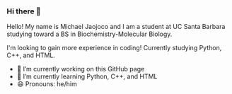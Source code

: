 ### Hi there 👋

<!--
**michaeljaojoco/michaeljaojoco** is a ✨ _special_ ✨ repository because its `README.md` (this file) appears on your GitHub profile.

Here are some ideas to get you started:

- 🔭 I’m currently working on ...
- 🌱 I’m currently learning Python and HTML.
- 👯 I’m looking to collaborate on ...
- 🤔 I’m looking for help with ...
- 💬 Ask me about ...
- 📫 How to reach me: ...
- 😄 Pronouns: he/him
- ⚡ Fun fact: ...
-->
Hello! My name is Michael Jaojoco and I am a student at UC Santa Barbara studying toward a BS in Biochemistry-Molecular Biology.

I'm looking to gain more experience in coding! Currently studying Python, C++, and HTML.

- 🔭 I’m currently working on this GitHub page
- 🌱 I’m currently learning Python, C++, and HTML
- 😄 Pronouns: he/him

